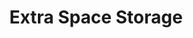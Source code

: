 ---
title: "Extra Space Storage"
url: /aurora/extra-space-storage-east-40th-avenue-11/
shop: storage rental
---
